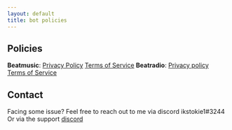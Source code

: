 ```yaml
---
layout: default
title: bot policies
---
```


## Policies 

**Beatmusic**: [Privacy Policy](https://ikstokie1.github.io/bots/beat-music/Privacy%20Policy/) [Terms of Service](https://ikstokie1.github.io/bots/beat-music/Terms%20of%20Service/)
**Beatradio**: [Privacy policy]() [Terms of Service]()

## Contact
Facing some issue?
Feel free to reach out to me via discord ikstokie1#3244
Or via the support [discord](https://discord.gg/TtQU469mRf)

